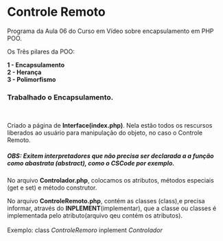 # Controle Remoto
Programa da Aula 06 do Curso em Vídeo sobre encapsulamento em PHP POO.

Os Três pilares da POO:

**1 - Encapsulamento**<br>
**2 - Herança**<br>
**3 - Polimorfismo**<br>

<h3> Trabalhado o Encapsulamento. </h3><br>    

Criado a página de **Interface(index.php)**. Nela estão todos os rescursos liberados ao usuário para manipulação do objeto, no caso o Controle Remoto.

<h5> OBS: Exitem interpretadores que não precisa ser declarada a a função como abastrata (abstract), como o CSCode por exemplo. </h5>

No arquivo **Controlador.php**, colocamos os atributos, métodos especiais (get e set) e método construtor.

No arquivo **ControleRemoto.php**, contém as classes (class),e precisa informar, através do <b>INPLEMENT</b>(implementar), que a classe ou classes é implementada pelo atributo(arquivo qeu contém os atributos).
  <br><br>Exemplo: class _ControleRemoro_ inplement _Controlador_
